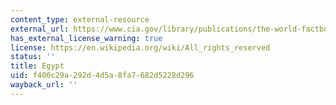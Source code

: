 ```yaml
---
content_type: external-resource
external_url: https://www.cia.gov/library/publications/the-world-factbook/geos/eg.html
has_external_license_warning: true
license: https://en.wikipedia.org/wiki/All_rights_reserved
status: ''
title: Egypt
uid: f400c29a-292d-4d5a-8fa7-682d5228d296
wayback_url: ''
---
```

